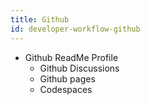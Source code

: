 ```yaml
---
title: Github
id: developer-workflow-github
---
```

- Github ReadMe Profile
    - Github Discussions
    - Github pages
    - Codespaces